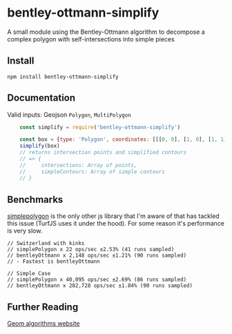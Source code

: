 # bentley-ottmann-simplify
A small module using the Bentley-Ottmann algorithm to decompose a complex polygon with self-intersections into simple pieces

## Install
````
npm install bentley-ottmann-simplify
````

## Documentation
Valid inputs: Geojson `Polygon`, `MultiPolygon`

````js
    const simplify = require('bentley-ottmann-simplify')

    const box = {type: 'Polygon', coordinates: [[[0, 0], [1, 0], [1, 1], [0, 1], [0, 0]]]}
    simplify(box)
    // returns intersection points and simplified contours
    // => {
    //     intersections: Array of points,
    //     simpleContours: Array of simple contours
    // }

````

## Benchmarks
[simplepolygon](https://github.com/mclaeysb/simplepolygon) is the only other js library that I'm aware of that has tackled this issue (TurfJS uses it under the hood). For some reason it's performance is very slow.
````
// Switzerland with kinks
// simplePolygon x 22 ops/sec ±2.53% (41 runs sampled)
// bentleyOttmann x 2,148 ops/sec ±1.21% (90 runs sampled)
// - Fastest is bentleyOttmann

// Simple Case
// simplePolygon x 40,095 ops/sec ±2.69% (86 runs sampled)
// bentleyOttmann x 282,728 ops/sec ±1.84% (90 runs sampled)
````

## Further Reading
[Geom algorithms website](http://geomalgorithms.com/a09-_intersect-3.html#Bentley-Ottmann-Algorithm)

